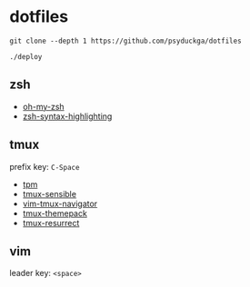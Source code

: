 # dotfiles

```shell
git clone --depth 1 https://github.com/psyduckga/dotfiles

./deploy
```

## zsh

 - [oh-my-zsh](https://github.com/robbyrussell/oh-my-zsh.git)
 - [zsh-syntax-highlighting](https://github.com/zsh-users/zsh-syntax-highlighting.git)

## tmux

prefix key: `C-Space`

 - [tpm](https://github.com/tmux-plugins/tpm)
 - [tmux-sensible](https://github.com/tmux-plugins/tmux-sensible)
 - [vim-tmux-navigator](https://github.com/christoomey/vim-tmux-navigator)
 - [tmux-themepack](https://github.com/jimeh/tmux-themepack)
 - [tmux-resurrect](https://github.com/tmux-plugins/tmux-resurrect)

## vim

leader key: `<space>`
